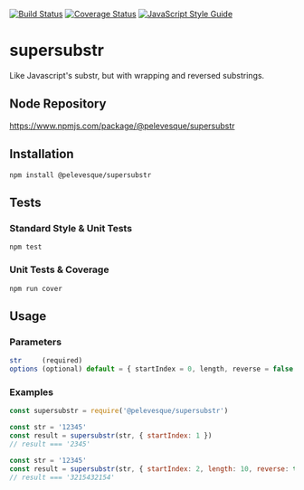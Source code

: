 [![Build Status](https://travis-ci.org/pelevesque/supersubstr.svg?branch=master)](https://travis-ci.org/pelevesque/supersubstr)
[![Coverage Status](https://coveralls.io/repos/github/pelevesque/supersubstr/badge.svg?branch=master)](https://coveralls.io/github/pelevesque/supersubstr?branch=master)
[![JavaScript Style Guide](https://img.shields.io/badge/code_style-standard-brightgreen.svg)](https://standardjs.com)

# supersubstr

Like Javascript's substr, but with wrapping and reversed substrings.

## Node Repository

https://www.npmjs.com/package/@pelevesque/supersubstr

## Installation

`npm install @pelevesque/supersubstr`

## Tests

### Standard Style & Unit Tests

`npm test`

### Unit Tests & Coverage

`npm run cover`

## Usage

### Parameters

```js
str     (required)
options (optional) default = { startIndex = 0, length, reverse = false }
```

### Examples

```js
const supersubstr = require('@pelevesque/supersubstr')
```

```js
const str = '12345'
const result = supersubstr(str, { startIndex: 1 })
// result === '2345'
```

```js
const str = '12345'
const result = supersubstr(str, { startIndex: 2, length: 10, reverse: true })
// result === '3215432154'
```
